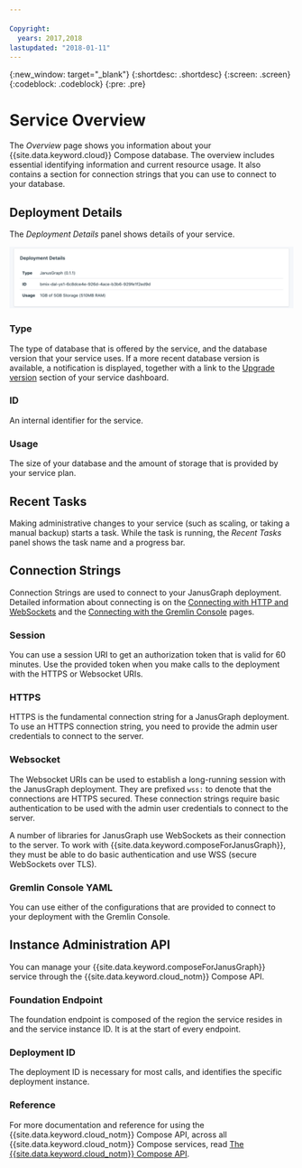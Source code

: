 ```yaml
---

Copyright:
  years: 2017,2018
lastupdated: "2018-01-11"
---
```


{:new_window: target="_blank"}
{:shortdesc: .shortdesc}
{:screen: .screen}
{:codeblock: .codeblock}
{:pre: .pre}

# Service Overview

The _Overview_ page shows you information about your {{site.data.keyword.cloud}} Compose database. The overview includes essential identifying information and current resource usage. It also contains a section for connection strings that you can use to connect to your database.

## Deployment Details

The _Deployment Details_ panel shows details of your service.

![Deployment Details](./images/janusgraph-deployment-details.png "A view of the Deployment Details panel")

### Type

The type of database that is offered by the service, and the database version that your service uses. If a more recent database version is available, a notification is displayed, together with a link to the [Upgrade version](/docs/services/ComposeForMongoDB/dashboard-settings.html#upgrade-version) section of your service dashboard.

### ID

An internal identifier for the service.

### Usage

The size of your database and the amount of storage that is provided by your service plan.

## Recent Tasks

Making administrative changes to your service (such as scaling, or taking a manual backup) starts a task. While the task is running, the _Recent Tasks_ panel shows the task name and a progress bar.

## Connection Strings

Connection Strings are used to connect to your JanusGraph deployment. Detailed information about connecting is on the [Connecting with HTTP and WebSockets](./connecting-http-websockets) and the [Connecting with the Gremlin Console](./connecting-gremlin-console) pages.

### Session

You can use a session URI to get an authorization token that is valid for 60 minutes. Use the provided token when you make calls to the deployment with the HTTPS or Websocket URIs.

### HTTPS

HTTPS is the fundamental connection string for a JanusGraph deployment. To use an HTTPS connection string, you need to provide the admin user credentials to connect to the server.

### Websocket

The Websocket URIs can be used to establish a long-running session with the JanusGraph deployment. They are prefixed `wss:` to denote that the connections are HTTPS secured. These connection strings require basic authentication to be used with the admin user credentials to connect to the server.

A number of libraries for JanusGraph use WebSockets as their connection to the server. To work with {{site.data.keyword.composeForJanusGraph}}, they must be able to do basic authentication and use WSS (secure WebSockets over TLS).

### Gremlin Console YAML

You can use either of the configurations that are provided to connect to your deployment with the Gremlin Console.

## Instance Administration API

You can manage your {{site.data.keyword.composeForJanusGraph}} service through the {{site.data.keyword.cloud_notm}} Compose API.

### Foundation Endpoint

The foundation endpoint is composed of the region the service resides in and the service instance ID. It is at the start of every endpoint.

### Deployment ID

The deployment ID is necessary for most calls, and identifies the specific deployment instance.

### Reference

For more documentation and reference for using the {{site.data.keyword.cloud_notm}} Compose API, across all {{site.data.keyword.cloud_notm}} Compose services, read [The {{site.data.keyword.cloud_notm}} Compose API](https://www.compose.com/articles/the-ibm-cloud-compose-api/).
